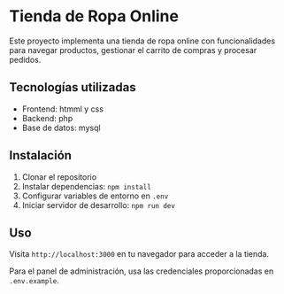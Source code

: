 # Tienda de Ropa Online

Este proyecto implementa una tienda de ropa online con funcionalidades para navegar productos, gestionar el carrito de compras y procesar pedidos.


## Tecnologías utilizadas

- Frontend: htmml y css
- Backend: php
- Base de datos: mysql


## Instalación

1. Clonar el repositorio
2. Instalar dependencias: `npm install`
3. Configurar variables de entorno en `.env`
4. Iniciar servidor de desarrollo: `npm run dev`

## Uso

Visita `http://localhost:3000` en tu navegador para acceder a la tienda.

Para el panel de administración, usa las credenciales proporcionadas en `.env.example`.

